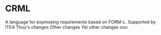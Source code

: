 # CRML
A language for expressing requirements based on FORM-L.
Supported by ITEA
Thuy's changes
Other changes
Yet other changes
ooo